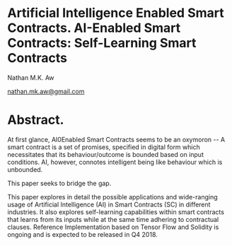 # Artificial Intelligence Enabled Smart Contracts. AI-Enabled Smart Contracts: Self-Learning Smart Contracts 
Nathan M.K. Aw 

nathan.mk.aw@gmail.com

# Abstract.
At first glance, AI0Enabled Smart Contracts seems to be an oxymoron -- A smart contract is a set of promises, specified in digital form which necessitates that its behaviour/outcome is bounded based on input conditions. AI, however, connotes intelligent being like behaviour which is unbounded.  

This paper seeks to bridge the gap.  

This paper explores in detail the possible applications and wide-ranging usage of Artificial Intelligence (AI) in Smart Contracts (SC) in different industries. It also explores self-learning capabilities within smart contracts that learns from its inputs while at the same time adhering to contractual clauses. Reference Implementation based on Tensor Flow and Solidity is ongoing and is expected to be released in Q4 2018. 

